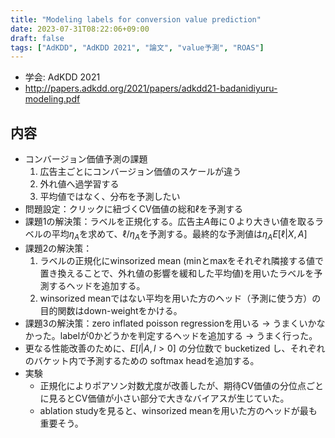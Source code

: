 ```yaml
---
title: "Modeling labels for conversion value prediction"
date: 2023-07-31T08:22:06+09:00
draft: false
tags: ["AdKDD", "AdKDD 2021", "論文", "value予測", "ROAS"]
---
```


- 学会: AdKDD 2021
- http://papers.adkdd.org/2021/papers/adkdd21-badanidiyuru-modeling.pdf

## 内容

- コンバージョン価値予測の課題
  1. 広告主ごとにコンバージョン価値のスケールが違う
  2. 外れ値へ過学習する
  3. 平均値ではなく、分布を予測したい
- 問題設定：クリックに紐づくCV価値の総和$\ell$を予測する
- 課題1の解決策：ラベルを正規化する。広告主$A$毎に０より大きい値を取るラベルの平均$\eta_A$を求めて、$\ell/\eta_A$を予測する。最終的な予測値は$\eta_A E[\ell| X, A]$
- 課題2の解決策：
  1. ラベルの正規化にwinsorized mean (minとmaxをそれぞれ隣接する値で置き換えることで、外れ値の影響を緩和した平均値)を用いたラベルを予測するヘッドを追加する。
  2. winsorized meanではない平均を用いた方のヘッド（予測に使う方）の目的関数はdown-weightをかける。
- 課題3の解決策：zero inflated poisson regressionを用いる -> うまくいかなかった。labelが0かどうかを判定するヘッドを追加する -> うまく行った。
- 更なる性能改善のために、$E[l|A, l>0]$ の分位数で bucketized し、それぞれのバケット内で予測するための softmax headを追加する。
- 実験
  - 正規化によりポアソン対数尤度が改善したが、期待CV価値の分位点ごとに見るとCV価値が小さい部分で大きなバイアスが生じていた。
  - ablation studyを見ると、winsorized meanを用いた方のヘッドが最も重要そう。

